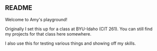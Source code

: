 ## README

Welcome to Amy's playground!

Originally I set this up for a class at BYU-Idaho (CIT 261). You can still find my projects for that class here somewhere.

I also use this for testing various things and showing off my skills.

